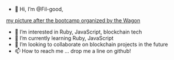 - 👋 Hi, I’m @Fil-good,

[my picture after the bootcamp organized by the Wagon]()
- 👀 I’m interested in Ruby, JavaScript, blockchain tech
- 🌱 I’m currently learning Ruby, JavaScript
- 💞️ I’m looking to collaborate on blockchain projects in the future
- 📫 How to reach me ... drop me a line on github!

<!---
Fil-good/Fil-good is a ✨ special ✨ repository because its `README.md` (this file) appears on your GitHub profile.
You can click the Preview link to take a look at your changes.
--->
